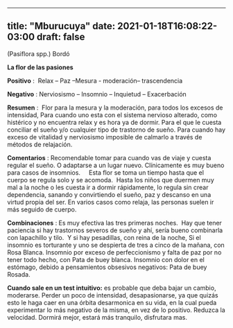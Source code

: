 
---
title: "Mburucuya"
date: 2021-01-18T16:08:22-03:00
draft: false
--- 
        

 

 



(Pasiflora spp.)
 Bordó


**La flor de las pasiones** 
 


**Positivo** :  Relax – Paz –Mesura -
 moderación– trascendencia


**Negativo** : Nerviosismo – Insomnio – Inquietud – Exacerbación
       


**Resumen** :  Flor
 para la mesura y la moderación, para todos los excesos de
 intensidad,
 Para cuando uno esta con el sistema nervioso alterado, como histérico y no encuentra relax
 y es hora ya de dormir.
Para el que le cuesta
 conciliar el sueño y/o cualquier tipo de trastorno de sueño. 
Para
 cuando hay exceso de vitalidad y nerviosismo imposible de calmarlo a través de
 métodos de relajación.


**Comentarios** :
Recomendable tomar
 para cuando vas de viaje y cuesta regular el sueño. O adaptarse a un lugar
 nuevo.
Clínicamente es muy
 bueno para casos de insomnios.     Esta
 flor se toma un tiempo hasta que el cuerpo se regula solo y se acomoda.  Hasta los niños que duermen muy mal a la
 noche o les cuesta ir a dormir rápidamente, lo regula sin crear dependencia,
 sanando y convirtiendo el sueño, paz y descanso en una virtud propia del ser.
En varios casos como
 relaja, las personas suelen ir más seguido de cuerpo.
 


**Combinaciones** :
Es muy efectiva las
 tres primeras noches.  Hay que tener
 paciencia si hay trastornos severos de sueño y ahí, sería bueno combinarla con
 lapachillo y tilo.  Y si hay pesadillas,
 con reina de la noche, Si el insomnio es torturante y uno se despierta de tres
 a cinco de la mañana, con Rosa Blanca.
Insomnio por exceso de
 perfeccionismo y falta de paz por no tener todo hecho, con Pata de buey blanca.
Insomnio con dolor en el estómago, debido a pensamientos obsesivos
 negativos: Pata de buey Rosada.
 


**Cuando sale en un test intuitivo:**  es probable que deba bajar un cambio, moderarse.
 Perder un poco de intensidad, desapasionarse, ya que quizás esto le haga caer
 en una órbita desarmonica en su vida, en la cual pueda experimentar lo más
 negativo de la misma, en vez de lo positivo.
Reduzca la
 velocidad. Dormirá mejor, estará más tranquilo, disfrutara mas.



